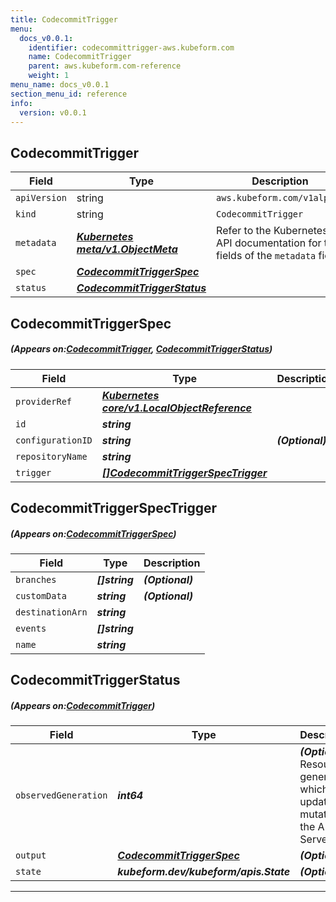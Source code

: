 ```yaml
---
title: CodecommitTrigger
menu:
  docs_v0.0.1:
    identifier: codecommittrigger-aws.kubeform.com
    name: CodecommitTrigger
    parent: aws.kubeform.com-reference
    weight: 1
menu_name: docs_v0.0.1
section_menu_id: reference
info:
  version: v0.0.1
---
```


## CodecommitTrigger
| Field | Type | Description |
| ------ | ----- | ----------- |
| `apiVersion` | string | `aws.kubeform.com/v1alpha1` |
|    `kind` | string | `CodecommitTrigger` |
| `metadata` | ***[Kubernetes meta/v1.ObjectMeta](https://kubernetes.io/docs/reference/generated/kubernetes-api/v1.13/#objectmeta-v1-meta)***|Refer to the Kubernetes API documentation for the fields of the `metadata` field.|
| `spec` | ***[CodecommitTriggerSpec](#CodecommitTriggerSpec)***||
| `status` | ***[CodecommitTriggerStatus](#CodecommitTriggerStatus)***||
## CodecommitTriggerSpec
##### (Appears on:[CodecommitTrigger](#CodecommitTrigger), [CodecommitTriggerStatus](#CodecommitTriggerStatus))
| Field | Type | Description |
| ------ | ----- | ----------- |
| `providerRef` | ***[Kubernetes core/v1.LocalObjectReference](https://kubernetes.io/docs/reference/generated/kubernetes-api/v1.13/#localobjectreference-v1-core)***||
| `id` | ***string***||
| `configurationID` | ***string***| ***(Optional)*** |
| `repositoryName` | ***string***||
| `trigger` | ***[[]CodecommitTriggerSpecTrigger](#CodecommitTriggerSpecTrigger)***||
## CodecommitTriggerSpecTrigger
##### (Appears on:[CodecommitTriggerSpec](#CodecommitTriggerSpec))
| Field | Type | Description |
| ------ | ----- | ----------- |
| `branches` | ***[]string***| ***(Optional)*** |
| `customData` | ***string***| ***(Optional)*** |
| `destinationArn` | ***string***||
| `events` | ***[]string***||
| `name` | ***string***||
## CodecommitTriggerStatus
##### (Appears on:[CodecommitTrigger](#CodecommitTrigger))
| Field | Type | Description |
| ------ | ----- | ----------- |
| `observedGeneration` | ***int64***| ***(Optional)*** Resource generation, which is updated on mutation by the API Server.|
| `output` | ***[CodecommitTriggerSpec](#CodecommitTriggerSpec)***| ***(Optional)*** |
| `state` | ***kubeform.dev/kubeform/apis.State***| ***(Optional)*** |
---
